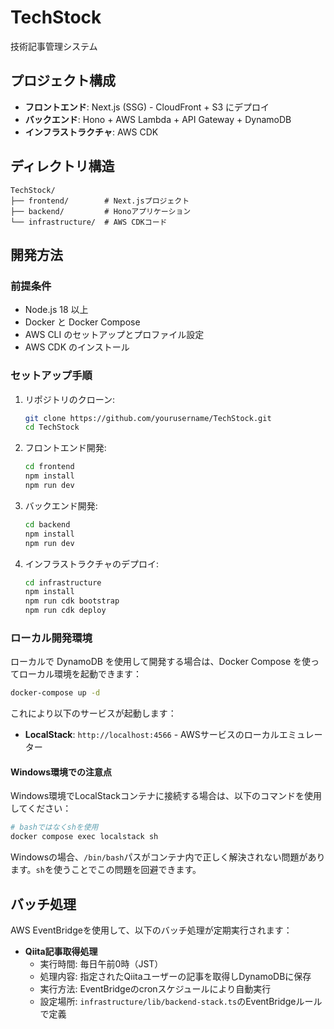 # TechStock

技術記事管理システム

## プロジェクト構成

- **フロントエンド**: Next.js (SSG) - CloudFront + S3 にデプロイ
- **バックエンド**: Hono + AWS Lambda + API Gateway + DynamoDB
- **インフラストラクチャ**: AWS CDK

## ディレクトリ構造

```
TechStock/
├── frontend/        # Next.jsプロジェクト
├── backend/         # Honoアプリケーション
└── infrastructure/  # AWS CDKコード
```

## 開発方法

### 前提条件

- Node.js 18 以上
- Docker と Docker Compose
- AWS CLI のセットアップとプロファイル設定
- AWS CDK のインストール

### セットアップ手順

1. リポジトリのクローン:

   ```bash
   git clone https://github.com/yourusername/TechStock.git
   cd TechStock
   ```

2. フロントエンド開発:

   ```bash
   cd frontend
   npm install
   npm run dev
   ```

3. バックエンド開発:

   ```bash
   cd backend
   npm install
   npm run dev
   ```

4. インフラストラクチャのデプロイ:
   ```bash
   cd infrastructure
   npm install
   npm run cdk bootstrap
   npm run cdk deploy
   ```

### ローカル開発環境

ローカルで DynamoDB を使用して開発する場合は、Docker Compose を使ってローカル環境を起動できます：

```bash
docker-compose up -d
```

これにより以下のサービスが起動します：

- **LocalStack**: `http://localhost:4566` - AWSサービスのローカルエミュレーター

#### Windows環境での注意点

Windows環境でLocalStackコンテナに接続する場合は、以下のコマンドを使用してください：

```bash
# bashではなくshを使用
docker compose exec localstack sh
```

Windowsの場合、`/bin/bash`パスがコンテナ内で正しく解決されない問題があります。`sh`を使うことでこの問題を回避できます。

## バッチ処理

AWS EventBridgeを使用して、以下のバッチ処理が定期実行されます：

- **Qiita記事取得処理**
  - 実行時間: 毎日午前0時（JST）
  - 処理内容: 指定されたQiitaユーザーの記事を取得しDynamoDBに保存
  - 実行方法: EventBridgeのcronスケジュールにより自動実行
  - 設定場所: `infrastructure/lib/backend-stack.ts`のEventBridgeルールで定義
